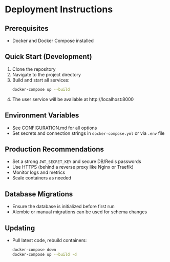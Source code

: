 # Deployment Instructions

## Prerequisites
- Docker and Docker Compose installed

## Quick Start (Development)
1. Clone the repository
2. Navigate to the project directory
3. Build and start all services:
   ```sh
   docker-compose up --build
   ```
4. The user service will be available at http://localhost:8000

## Environment Variables
- See CONFIGURATION.md for all options
- Set secrets and connection strings in `docker-compose.yml` or via `.env` file

## Production Recommendations
- Set a strong `JWT_SECRET_KEY` and secure DB/Redis passwords
- Use HTTPS (behind a reverse proxy like Nginx or Traefik)
- Monitor logs and metrics
- Scale containers as needed

## Database Migrations
- Ensure the database is initialized before first run
- Alembic or manual migrations can be used for schema changes

## Updating
- Pull latest code, rebuild containers:
   ```sh
   docker-compose down
   docker-compose up --build -d
   ``` 